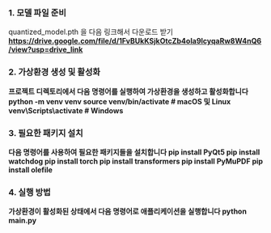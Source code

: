 ### 1. 모델 파일 준비
quantized_model.pth 을 다음 링크해서 다운로드 받기 <b>
https://drive.google.com/file/d/1FvBUkKSjkOtcZb4oIa9lcyqaRw8W4nQ6/view?usp=drive_link

### 2. 가상환경 생성 및 활성화
프로젝트 디렉토리에서 다음 명령어를 실행하여 가상환경을 생성하고 활성화합니다
python -m venv venv
source venv/bin/activate  # macOS 및 Linux
venv\Scripts\activate  # Windows

### 3. 필요한 패키지 설치
다음 명령어를 사용하여 필요한 패키지들을 설치합니다
pip install PyQt5
pip install watchdog
pip install torch
pip install transformers
pip install PyMuPDF
pip install olefile

### 4. 실행 방법
가상환경이 활성화된 상태에서 다음 명령어로 애플리케이션을 실행합니다
python main.py
